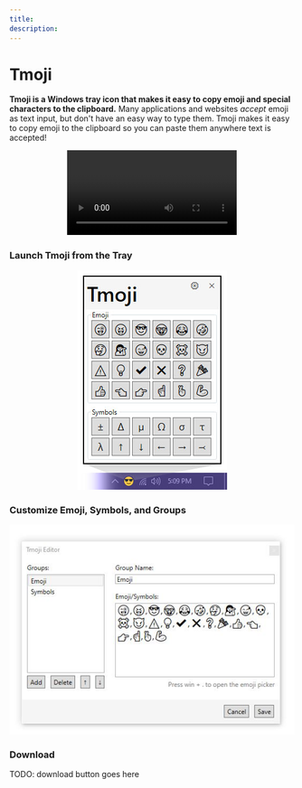 ```yaml
---
title: 
description: 
---
```

# Tmoji

**Tmoji is a Windows tray icon that makes it easy to copy emoji and special characters to the clipboard.** Many applications and websites _accept_ emoji as text input, but don't have an easy way to type them. Tmoji makes it easy to copy emoji to the clipboard so you can paste them anywhere text is accepted!

<div align="center">
    <video loop>
        <source src="tmoji-demo.mp4" type="video/mp4">
        Your browser does not support the video tag.
    </video>
</div>

### Launch Tmoji from the Tray

<div align="center">
<img src="tmoji-screenshot.jpg">
</div>

### Customize Emoji, Symbols, and Groups

<div align="center">
<img src="tmoji-editor.jpg">
</div>

### Download

TODO: download button goes here